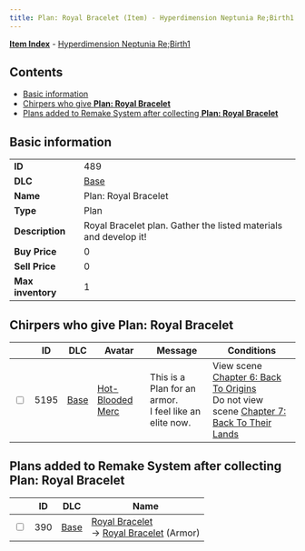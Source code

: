 ```yaml
---
title: Plan: Royal Bracelet (Item) - Hyperdimension Neptunia Re;Birth1
---
```


[**Item Index**](/neptunia/rb1/item/index.html) - [Hyperdimension Neptunia Re;Birth1](/neptunia/rb1)

## Contents

- [Basic information](#basic-information)
- [Chirpers who give **Plan: Royal Bracelet**](#chirpers-who-give-plan-royal-bracelet)
- [Plans added to Remake System after collecting **Plan: Royal Bracelet**](#plans-added-to-remake-system-after-collecting-plan-royal-bracelet)
## Basic information

|   |   |
| -- | -- |
| **ID** | 489 |
| **DLC** | [Base](/neptunia/rb1/dlc/1-base.html) |
| **Name** | Plan: Royal Bracelet |
| **Type** | Plan |
| **Description** | Royal Bracelet plan. Gather the listed materials and develop it! |
| **Buy Price** | 0 |
| **Sell Price** | 0 |
| **Max inventory** | 1 |


## Chirpers who give **Plan: Royal Bracelet**

|    | ID | DLC | Avatar | Message | Conditions |
| -- | -- | --- | ------ | ------- | ---------- |
| <input type="checkbox" id="rb1-chirper-event-1-5195" class="trackbox" /> | 5195 | [Base](/neptunia/rb1/dlc/1-base.html) | [Hot-Blooded Merc](/neptunia/rb1/undefined/1-253-hot-blooded-merc.html) | This is a Plan for an armor.<br />I feel like an elite now. | View scene [Chapter 6: Back To Origins](/neptunia/rb1/scene/1-607-chapter-6-back-to-origins.html)<br />Do not view scene [Chapter 7: Back To Their Lands](/neptunia/rb1/scene/1-704-chapter-7-back-to-their-lands.html) |


## Plans added to Remake System after collecting **Plan: Royal Bracelet**

|    | ID | DLC | Name |
| -- | -- | --- | ---- |
| <input type="checkbox" id="rb1-remake-1-390" class="trackbox" /> | 390 | [Base](/neptunia/rb1/dlc/1-base.html) | [Royal Bracelet](/neptunia/rb1/remake/1-390-royal-bracelet.html)<br /> → [Royal Bracelet](/neptunia/rb1/item/1-2529-royal-bracelet.html) (Armor) |
